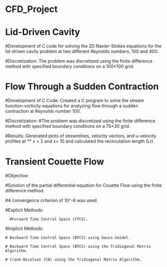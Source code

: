 # CFD_Project

# Lid-Driven Cavity
#Development of C code for solving the 2D Navier-Stokes equations for the lid-driven cavity problem at two different Reynolds numbers, 100 and 400.

#Discretization: The problem was discretized using the finite difference method with specified boundary conditions on a 100×100 grid.


# Flow Through a Sudden Contraction
#Development of C Code: Created a C program to solve the stream function-vorticity equations for analyzing flow through a sudden contraction at Reynolds number 100.

#Discretization: 
#The problem was discretized using the finite difference method with specified boundary conditions on a 75×30 grid.

#Results: Generated plots of streamlines, velocity vectors, and u-velocity profiles at **
𝑥 = 2 and  𝑥= 10 and calculated the recirculation length (Lr).

# Transient Couette Flow
#Objective: 

#Solution of the partial differential equation for Couette Flow using the finite difference method.

#A convergence criterion of 10^-6 was used.
  
  #Explicit Methods:
      
      #Forward Time Central Space (FTCS).
  
  #Implicit Methods:
    
    # Backward Time Central Space (BTCS) using Gauss-Seidel.
    
    # Backward Time Central Space (BTCS) using the Tridiagonal Matrix Algorithm.
    
    # Crank-Nicolson (CN) using the Tridiagonal Matrix Algorithm.
